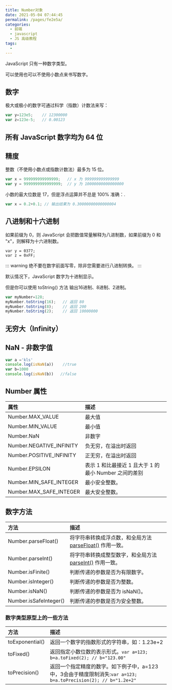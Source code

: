 ```yaml
---
title: Number对象
date: 2021-05-04 07:44:45
permalink: /pages/fe2e5a/
categories:
  - 前端
  - javascript
  - JS 高级教程
tags:
  - 
---
```

JavaScript 只有一种数字类型。

可以使用也可以不使用小数点来书写数字。

## 数字

极大或极小的数字可通过科学（指数）计数法来写：

```js
var y=123e5;    // 12300000
var z=123e-5;   // 0.00123
```

## 所有 JavaScript 数字均为 64 位

## 精度

整数（不使用小数点或指数计数法）最多为 15 位。

```js
var x = 999999999999999;   // x 为 999999999999999
var y = 9999999999999999;  // y 为 10000000000000000
```



小数的最大位数是 17，但是浮点运算并不总是 100% 准确：.

```js
var x = 0.2+0.1; // 输出结果为 0.30000000000000004
```

## 八进制和十六进制

如果前缀为 0，则 JavaScript 会把数值常量解释为八进制数，如果前缀为 0 和 "x"，则解释为十六进制数。

```ks
var y = 0377;
var z = 0xFF;
```

::: warning
绝不要在数字前面写零，除非您需要进行八进制转换。
:::

默认情况下，JavaScript 数字为十进制显示。

但是你可以使用 toString() 方法 输出16进制、8进制、2进制。

```js
var myNumber=128;
myNumber.toString(16);   // 返回 80
myNumber.toString(8);    // 返回 200
myNumber.toString(2);    // 返回 10000000
```

## 无穷大（Infinity）

## NaN - 非数字值

```js
var a ='kls'
console.log(isNaN(a))    //true
var b=1000
console.log(isNaN(b))   //false
```

## Number 属性

| 属性                     | 描述                                                  |
| :----------------------- | :---------------------------------------------------- |
| Number.MAX_VALUE         | 最大值                                                |
| Number.MIN_VALUE         | 最小值                                                |
| Number.NaN               | 非数字                                                |
| Number.NEGATIVE_INFINITY | 负无穷，在溢出时返回                                  |
| Number.POSITIVE_INFINITY | 正无穷，在溢出时返回                                  |
| Number.EPSILON           | 表示 1 和比最接近 1 且大于 1 的最小 Number 之间的差别 |
| Number.MIN_SAFE_INTEGER  | 最小安全整数。                                        |
| Number.MAX_SAFE_INTEGER  | 最大安全整数。                                        |

## 数字方法

| 方法                   | 描述                                                         |
| :--------------------- | :----------------------------------------------------------- |
| Number.parseFloat()    | 将字符串转换成浮点数，和全局方法 [parseFloat()](https://www.runoob.com/jsref/jsref-parsefloat.html) 作用一致。 |
| Number.parseInt()      | 将字符串转换成整型数字，和全局方法 [parseInt()](https://www.runoob.com/jsref/jsref-parseint.html) 作用一致。 |
| Number.isFinite()      | 判断传递的参数是否为有限数字。                               |
| Number.isInteger()     | 判断传递的参数是否为整数。                                   |
| Number.isNaN()         | 判断传递的参数是否为 isNaN()。                               |
| Number.isSafeInteger() | 判断传递的参数是否为安全整数。                               |

### 数字类型原型上的一些方法

| 方法            | 描述                                                         |
| :-------------- | :----------------------------------------------------------- |
| toExponential() | 返回一个数字的指数形式的字符串，如：1.23e+2                  |
| toFixed()       | 返回指定小数位数的表示形式。`var a=123; b=a.toFixed(2); // b="123.00"` |
| toPrecision()   | 返回一个指定精度的数字。如下例子中，a=123 中，3会由于精度限制消失:`var a=123; b=a.toPrecision(2); // b="1.2e+2"   ` |